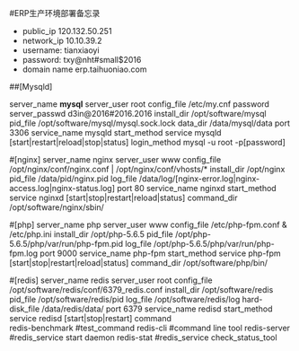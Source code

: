 #ERP生产环境部署备忘录

* public_ip		         120.132.50.251
* network_ip             10.10.39.2
* username:              tianxiaoyi     
* password:              txy@nht#small$2016
* domain name            erp.taihuoniao.com


##[Mysqld]

server_name	**mysql**
server_user	root
config_file	/etc/my.cnf
password
server_passwd	d3in@2016#2016.2016
install_dir	/opt/software/mysql
pid_file	/opt/software/mysql/mysql.sock.lock
data_dir	/data/mysql/data
port		3306
service_name	mysqld
start_method	service mysqld [start|restart|reload|stop|status]
login_method	mysql -u root -p[password]


#[nginx]
server_name	nginx
server_user	www
config_file	/opt/nginx/conf/nginx.conf | /opt/nginx/conf/vhosts/*
install_dir	/opt/nginx
pid_file	/data/pid/nginx.pid
log_file	/data/log/[nginx-error.log|nginx-access.log|nginx-status.log]
port		80
service_name	nginxd
start_method	service nginxd [start|stop|restart|reload|status]
command_dir	/opt/software/nginx/sbin/

#[php]
server_name	php
server_user	www
config_file	/etc/php-fpm.conf & /etc/php.ini
install_dir	/opt/php-5.6.5
pid_file	/opt/php-5.6.5/php/var/run/php-fpm.pid
log_file	/opt/php-5.6.5/php/var/run/php-fpm.log
port		9000
service_name	php-fpm
start_method	service php-fpm [start|stop|restart|reload|status]
command_dir	/opt/software/php/bin/

#[redis]
server_name	redis
server_user	root
config_file	/opt/software/redis/conf/6379_redis.conf
install_dir	/opt/software/redis
pid_file	/opt/software/redis/pid
log_file	/opt/software/redis/log
hard-disk_file	/data/redis/data/
port		6379
service_name	redisd
start_method	service redisd [start|stop|restart]
command		
		redis-benchmark #test_command
		redis-cli	#command line tool
		redis-server	#redis_service start daemon
		redis-stat	#redis_service check_status_tool

